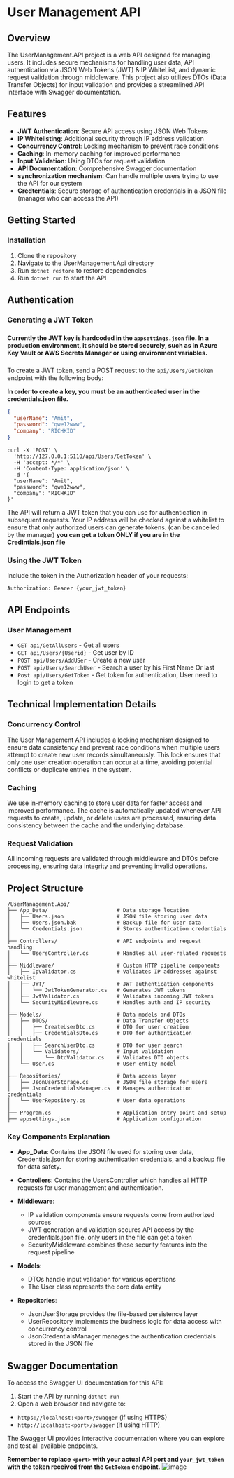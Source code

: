 ﻿# User Management API

## Overview

The UserManagement.API project is a web API designed for managing users. It includes secure mechanisms for handling user data, API authentication via JSON Web Tokens (JWT) & IP WhiteList, and dynamic request validation through middleware. This project also utilizes DTOs (Data Transfer Objects) for input validation and provides a streamlined API interface with Swagger documentation.

## Features

- **JWT Authentication**: Secure API access using JSON Web Tokens
- **IP Whitelisting**: Additional security through IP address validation
- **Concurrency Control**: Locking mechanism to prevent race conditions
- **Caching**: In-memory caching for improved performance
- **Input Validation**: Using DTOs for request validation
- **API Documentation**: Comprehensive Swagger documentation
- **synchronization mechanism**: Can handle multiple users trying to use the API for our system
- **Credtentials**: Secure storage of authentication credentials in a JSON file (manager who can access the API)
  

## Getting Started

### Installation

1. Clone the repository
2. Navigate to the UserManagement.Api directory
3. Run `dotnet restore` to restore dependencies
5. Run `dotnet run` to start the API

## Authentication

### Generating a JWT Token
###
**Currently the JWT key is hardcoded in the `appsettings.json` file. 
In a production environment, it should be stored securely, such as in Azure Key Vault or AWS Secrets Manager
or using environment variables.** 
###

To create a JWT token, send a POST request to the `api/Users/GetToken` endpoint with the following body:

**In order to create a key, you must be an authenticated user in the credentials.json file.**
```json
{
  "userName": "Amit",
  "password": "qwe12www",
  "company": "RICHKID"
}
```

```
curl -X 'POST' \
  'http://127.0.0.1:5110/api/Users/GetToken' \
  -H 'accept: */*' \
  -H 'Content-Type: application/json' \
  -d '{
  "userName": "Amit",
  "password": "qwe12www",
  "company": "RICHKID"
}'
```

The API will return a JWT token that you can use for authentication in subsequent requests. 
Your IP address will be checked against a whitelist to ensure that only authorized users can generate tokens.
(can be cancelled by the manager)
**you can get a token ONLY if you are in the Credintials.json file**

### Using the JWT Token

Include the token in the Authorization header of your requests:

```
Authorization: Bearer {your_jwt_token}
```

## API Endpoints

### User Management

- `GET api/GetAllUsers` - Get all users
- `GET api/Users/{Userid}` - Get user by ID
- `POST api/Users/AddUSer` - Create a new user
- `POST api/Users/SearchUser` - Search a user by his First Name Or last
- `Post api/Users/GetToken` - Get token for authentication, User need to login to get a token


## Technical Implementation Details

### Concurrency Control

The User Management API includes a locking mechanism designed to ensure data consistency and prevent race conditions when multiple users attempt to create new user records simultaneously. This lock ensures that only one user creation operation can occur at a time, avoiding potential conflicts or duplicate entries in the system.

### Caching

We use in-memory caching to store user data for faster access and improved performance. The cache is automatically updated whenever API requests to create, update, or delete users are processed, ensuring data consistency between the cache and the underlying database.

### Request Validation

All incoming requests are validated through middleware and DTOs before processing, ensuring data integrity and preventing invalid operations.

## Project Structure

```
/UserManagement.Api/
├── App_Data/                      # Data storage location
│   ├── Users.json                 # JSON file storing user data
│   ├── Users.json.bak             # Backup file for user data
│   └── Credentials.json           # Stores authentication credentials
│
├── Controllers/                   # API endpoints and request handling
│   └── UsersController.cs         # Handles all user-related requests
│
├── Middleware/                    # Custom HTTP pipeline components
│   ├── IpValidator.cs             # Validates IP addresses against whitelist
│   ├── JWT/                       # JWT authentication components
│   │   └── JwtTokenGenerator.cs   # Generates JWT tokens
│   ├── JwtValidator.cs            # Validates incoming JWT tokens
│   └── SecurityMiddleware.cs      # Handles auth and IP security
│
├── Models/                        # Data models and DTOs
│   ├── DTOS/                      # Data Transfer Objects
│   │   ├── CreateUserDto.cs       # DTO for user creation
│   │   ├── CredentialsDto.cs      # DTO for authentication credentials
│   │   ├── SearchUserDto.cs       # DTO for user search
│   │   └── Validators/            # Input validation
│   │       └── DtoValidator.cs    # Validates DTO objects
│   └── User.cs                    # User entity model
│
├── Repositories/                  # Data access layer
│   ├── JsonUserStorage.cs         # JSON file storage for users
│   ├── JsonCredentialsManager.cs  # Manages authentication credentials
│   └── UserRepository.cs          # User data operations
│
├── Program.cs                     # Application entry point and setup
├── appsettings.json               # Application configuration
```

### Key Components Explanation

- **App_Data**: Contains the JSON file used for storing user data, 
 Credentials.json for storing authentication credentials, and a backup file for data safety.

- **Controllers**: Contains the UsersController which handles all HTTP requests for user management and authentication.

- **Middleware**: 
  - IP validation components ensure requests come from authorized sources
  - JWT generation and validation secures API access by the credentials.json file. only users in the file can get a token
  - SecurityMiddleware combines these security features into the request pipeline

- **Models**: 
  - DTOs handle input validation for various operations
  - The User class represents the core data entity

- **Repositories**: 
  - JsonUserStorage provides the file-based persistence layer
  - UserRepository implements the business logic for data access with concurrency control
  - JsonCredentialsManager manages the authentication credentials stored in the JSON file

## Swagger Documentation

To access the Swagger UI documentation for this API:

1. Start the API by running `dotnet run`
2. Open a web browser and navigate to:
  - `https://localhost:<port>/swagger` (if using HTTPS)
  - `http://localhost:<port>/swagger` (if using HTTP)
  
The Swagger UI provides interactive documentation where you can explore and test all available endpoints.

**Remember to replace `<port>` with your actual API port and `your_jwt_token` with the token received from the `GetToken` endpoint.**
![image](https://github.com/user-attachments/assets/9636e677-d7eb-49f4-b1d1-8dd5fbe19092)








